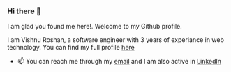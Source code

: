 ### Hi there 👋

I am glad you found me here!. Welcome to my Github profile.

I am Vishnu Roshan, a software engineer with 3 years of experiance in web technology. You can find my full profile [here](https://registry.jsonresume.org/vishnuroshan)

- 📫 You can reach me through my [email](mailto:vishnuroshan4@gmail.com) and I am also active in [LinkedIn](https://www.linkedin.com/in/vishnuroshan94/)
